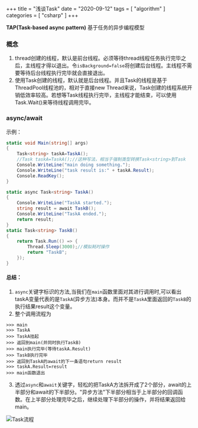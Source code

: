 +++
title = "浅谈Task"
date = "2020-09-12"
tags = [ "algorithm" ]
categories = [ "csharp" ]
+++

**TAP(Task-based async pattern)** 基于任务的异步编程模型
<!--more-->

### 概念

1. thread创建的线程，默认是前台线程。必须等待thread线程任务执行完毕之后，主线程才得以退出。令`isBackground=false`将创建后台线程。主线程不需要等待后台线程执行完毕就会直接退出。
2. 使用Task创建的线程，默认就是后台线程。并且Task的线程是基于ThreadPool线程池的，相对于直接new Thread来说，Task创建的线程系统开销低效率较高。若想等Task线程执行完毕，主线程才能结束，可以使用Task.Wait()来等待线程调用完毕。

### async/await
示例：
```csharp
static void Main(string[] args)
{
	Task<string> taskA=TaskA();
	//Task taskA=TaskA();//这种写法，相当于强制类型转换Task<string>到Task
	Console.WriteLine("main doing something.");
	Console.WriteLine("task result is:" + taskA.Result);
	Console.ReadKey();
}

static async Task<string> TaskA()
{
	Console.WriteLine("TaskA started.");
	string result = await TaskB();
	Console.WriteLine("TaskA ended.");
	return result;
}
static Task<string> TaskB()
{
	return Task.Run(() => {
		Thread.Sleep(3000);//模拟耗时操作
		return "TaskB";
	});
}
```
#### 总结：
1. `async`关键字标识的方法,当我们在`main`函数里面对其进行调用时,可以看出taskA变量代表的是`TaskA`(异步方法)本身。而并不是`TaskA`里面返回的`TaskB`的执行结果result这个变量。
2. 整个调用流程为  
```console
>>> main  
>>> TaskA  
>>> TaskA挂起  
>>> 返回到main(并同时执行TaskB)  
>>> main执行完毕(等待taskA.Result)  
>>> TaskB执行完毕  
>>> 返回到TaskA的await的下一条语句return result  
>>> taskA.Result=result  
>>> main函数退出  
```
3. 透过`async`和`await`关键字，轻松的把TaskA方法拆开成了2个部分，await的上半部分和await的下半部分。"异步方法"下半部分相当于上半部分的回调函数。在上半部分处理完毕之后，继续处理下半部分的操作，并将结果返回给main。

![Task流程](../../pictures/20200912145631.png '点我访问')